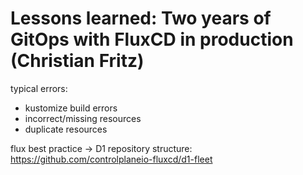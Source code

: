 # Lessons learned: Two years of GitOps with FluxCD in production (Christian Fritz)

typical errors:

- kustomize build errors
- incorrect/missing resources
- duplicate resources

flux best practice -> D1 repository structure: <https://github.com/controlplaneio-fluxcd/d1-fleet>
